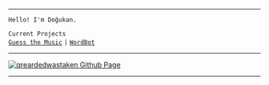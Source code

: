 

---

 `Hello! I'm Doğukan.`
 
  `Current Projects`<br />
  [`Guess the Music`](https://qrearded.xyz/main/projects/gtm/) `|` [`WordBot`](https://qrearded.xyz/main/projects/wordbot/)

---

[![qreardedwastaken Github Page](https://github-readme-stats.vercel.app/api?username=qreardedwastaken&locale=en&title_color=FFFFFF&bg_color=000000&icon_color=028c6a&text_color=FFFFFF&include_all_commits=true&hide_border=true&show_icons=true)](https://github.com/qreardedwastaken)

---
